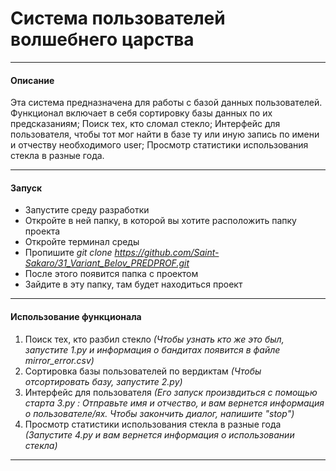 # Система пользователей волшебнего царства

***

#### Описание
Эта система предназначена для работы с базой данных пользователей. Функционал включает в себя сортировку базы данных по их предсказаниям; Поиск тех, кто сломал стекло; Интерфейс для пользователя, чтобы тот мог найти в базе ту или иную запись по имени и отчеству необходимого user; Просмотр статистики использования стекла в разные года.

***

#### Запуск
* Запустите среду разработки
* Откройте в ней папку, в которой вы хотите расположить папку проекта
* Откройте терминал среды
* Пропишите *git clone https://github.com/Saint-Sakaro/31_Variant_Belov_PREDPROF.git*
* После этого появится папка с проектом
* Зайдите в эту папку, там будет находиться проект

***

#### Использование функционала
1) Поиск тех, кто разбил стекло *(Чтобы узнать кто же это был, запустите 1.py и информация о бандитах появится в файле mirror_error.csv)*
2) Сортировка базы пользователей по вердиктам *(Чтобы отсортировать базу, запустите 2.py)*
3) Интерфейс для пользователя *(Его запуск произвдиться с помощью старта 3.py : Отправьте имя и отчество, и вам вернется информация о пользователе/ях. Чтобы закончить диалог, напишите "stop")*
4) Просмотр статистики использования стекла в разные года *(Запустите 4.py и вам вернется информация о использовании стекла)*

***